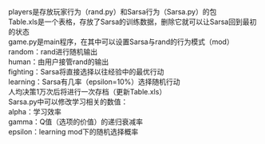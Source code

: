 players是存放玩家行为（rand.py）和Sarsa行为（Sarsa.py）的包  
Table.xls是一个表格，存放了Sarsa的训练数据，删除它就可以让Sarsa回到最初的状态  
game.py是main程序，在其中可以设置Sarsa与rand的行为模式（mod）  
	random：rand进行随机输出  
	human：由用户接管rand的输出  
	fighting：Sarsa将直接选择以往经验中的最优行动  
	learning：Sarsa有几率（epsilon=10%）选择随机行动  
人均决策1万次后将进行一次存档（更新Table.xls）  
Sarsa.py中可以修改学习相关的数值：  
	alpha：学习效率  
	gamma：Q值（选项的价值）的递归衰减率  
	epsilon：learning mod下的随机选择概率  

